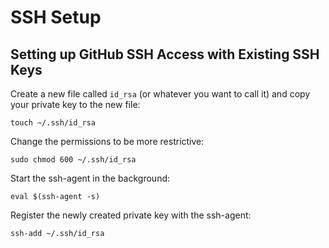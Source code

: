# SSH Setup

## Setting up GitHub SSH Access with Existing SSH Keys

Create a new file called `id_rsa` (or whatever you want to call it) and copy your private key to the new file:
```
touch ~/.ssh/id_rsa
```

Change the permissions to be more restrictive:
```
sudo chmod 600 ~/.ssh/id_rsa
```

Start the ssh-agent in the background:
```
eval $(ssh-agent -s)
```

Register the newly created private key with the ssh-agent:
```
ssh-add ~/.ssh/id_rsa
```

